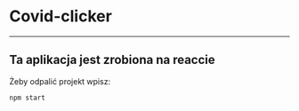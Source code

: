 # Covid-clicker

---

## Ta aplikacja jest zrobiona  na reaccie

Żeby odpalić projekt wpisz:

```bash
npm start 
```
